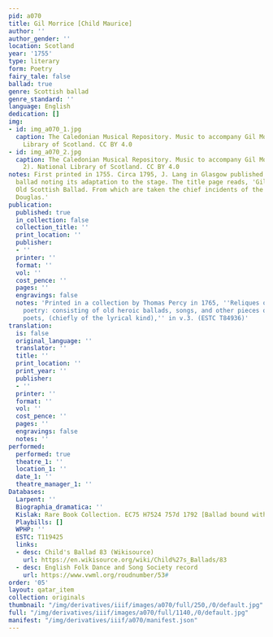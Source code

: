 ```yaml
---
pid: a070
title: Gil Morrice [Child Maurice]
author: ''
author_gender: ''
location: Scotland
year: '1755'
type: literary
form: Poetry
fairy_tale: false
ballad: true
genre: Scottish ballad
genre_standard: ''
language: English
dedication: []
img:
- id: img_a070_1.jpg
  caption: The Caledonian Musical Repository. Music to accompany Gil Morrice. National
    Library of Scotland. CC BY 4.0
- id: img_a070_2.jpg
  caption: The Caledonian Musical Repository. Music to accompany Gil Morrice (page
    2). National Library of Scotland. CC BY 4.0
notes: First printed in 1755. Circa 1795, J. Lang in Glasgow published a copy of the
  ballad noting its adaptation to the stage. The title page reads, 'Gil Morrice. An
  Old Scottish Ballad. From which are taken the chief incidents of the Tragedy of
  Douglas.'
publication:
  published: true
  in_collection: false
  collection_title: ''
  print_location: ''
  publisher:
  - ''
  printer: ''
  format: ''
  vol: ''
  cost_pence: ''
  pages: ''
  engravings: false
  notes: 'Printed in a collection by Thomas Percy in 1765, ''Reliques of ancient English
    poetry: consisting of old heroic ballads, songs, and other pieces of our earlier
    poets, (chiefly of the lyrical kind),'' in v.3. (ESTC T84936)'
translation:
  is: false
  original_language: ''
  translator: ''
  title: ''
  print_location: ''
  print_year: ''
  publisher:
  - ''
  printer: ''
  format: ''
  vol: ''
  cost_pence: ''
  pages: ''
  engravings: false
  notes: ''
performed:
  performed: true
  theatre_1: ''
  location_1: ''
  date_1: ''
  theatre_manager_1: ''
Databases:
  Larpent: ''
  Biographia_dramatica: ''
  Kislak: Rare Book Collection. EC75 H7524 757d 1792 [Ballad bound with 'Douglas']
  Playbills: []
  WPHP: ''
  ESTC: T119425
  links:
  - desc: Child's Ballad 83 (Wikisource)
    url: https://en.wikisource.org/wiki/Child%27s_Ballads/83
  - desc: English Folk Dance and Song Society record
    url: https://www.vwml.org/roudnumber/53#
order: '05'
layout: qatar_item
collection: originals
thumbnail: "/img/derivatives/iiif/images/a070/full/250,/0/default.jpg"
full: "/img/derivatives/iiif/images/a070/full/1140,/0/default.jpg"
manifest: "/img/derivatives/iiif/a070/manifest.json"
---
```

